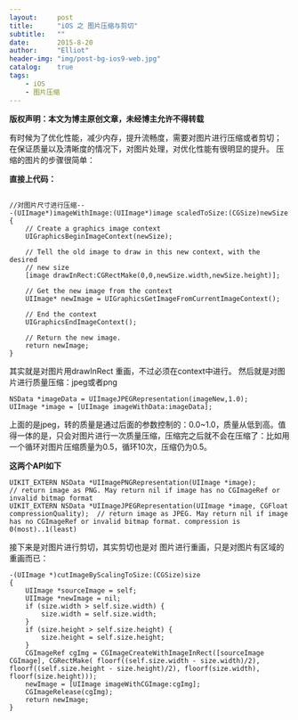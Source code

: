 ```yaml
---
layout:     post
title:      "iOS 之 图片压缩与剪切"
subtitle:   ""
date:       2015-8-20
author:     "Elliot"
header-img: "img/post-bg-ios9-web.jpg"
catalog:    true
tags:
    - iOS
    - 图片压缩
---
```


**版权声明：本文为博主原创文章，未经博主允许不得转载**

有时候为了优化性能，减少内存，提升流畅度，需要对图片进行压缩或者剪切；
在保证质量以及清晰度的情况下，对图片处理，对优化性能有很明显的提升。
压缩的图片的步骤很简单：

**直接上代码：**

```objective_c

//对图片尺寸进行压缩--
-(UIImage*)imageWithImage:(UIImage*)image scaledToSize:(CGSize)newSize
{
	// Create a graphics image context
	UIGraphicsBeginImageContext(newSize);

	// Tell the old image to draw in this new context, with the desired
	// new size
	[image drawInRect:CGRectMake(0,0,newSize.width,newSize.height)];

	// Get the new image from the context
	UIImage* newImage = UIGraphicsGetImageFromCurrentImageContext();

	// End the context
	UIGraphicsEndImageContext();

	// Return the new image.
	return newImage;
}
```
其实就是对图片用drawInRect 重画，不过必须在context中进行。
然后就是对图片进行质量压缩：jpeg或者png

```objective_c
NSData *imageData = UIImageJPEGRepresentation(imageNew,1.0);  
UIImage *image = [UIImage imageWithData:imageData];  
```
上面的是jpeg，转的质量是通过后面的参数控制的：0.0~1.0，质量从低到高。值得一体的是，只会对图片进行一次质量压缩，压缩完之后就不会在压缩了：比如用一个循环对图片压缩质量为0.5，循环10次，压缩仍为0.5。

**这两个API如下**

```objective_c
UIKIT_EXTERN NSData *UIImagePNGRepresentation(UIImage *image);                               // return image as PNG. May return nil if image has no CGImageRef or invalid bitmap format  
UIKIT_EXTERN NSData *UIImageJPEGRepresentation(UIImage *image, CGFloat compressionQuality);  // return image as JPEG. May return nil if image has no CGImageRef or invalid bitmap format. compression is 0(most)..1(least)  
```
接下来是对图片进行剪切，其实剪切也是对 图片进行重画，只是对图片有区域的重画而已：

```objective_c
-(UIImage *)cutImageByScalingToSize:(CGSize)size  
{  
    UIImage *sourceImage = self;  
    UIImage *newImage = nil;  
    if (size.width > self.size.width) {  
        size.width = self.size.width;  
    }  
    if (size.height > self.size.height) {  
        size.height = self.size.height;  
    }  
    CGImageRef cgImg = CGImageCreateWithImageInRect([sourceImage CGImage], CGRectMake( floorf((self.size.width - size.width)/2), floorf((self.size.height - size.height)/2), floorf(size.width), floorf(size.height)));  
    newImage = [UIImage imageWithCGImage:cgImg];  
    CGImageRelease(cgImg);  
    return newImage;  
}
```
